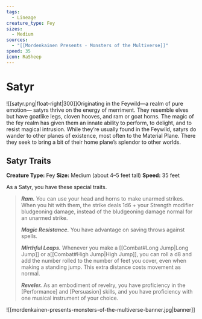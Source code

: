 ```yaml
---
tags:
  - Lineage
creature_type: Fey
sizes:
  - Medium
sources:
  - "[[Mordenkainen Presents - Monsters of the Multiverse]]"
speed: 35
icon: RaSheep
---
```

# Satyr
![[satyr.png|float-right|300]]Originating in the Feywild—a realm of pure emotion— satyrs thrive on the energy of merriment. They resemble elves but have goatlike legs, cloven hooves, and ram or goat horns. The magic of the fey realm has given them an innate ability to perform, to delight, and to resist magical intrusion. While they’re usually found in the Feywild, satyrs do wander to other planes of existence, most often to the Material Plane. There they seek to bring a bit of their home plane’s splendor to other worlds.
## Satyr Traits
**Creature Type:** Fey
**Size:** Medium (about 4–5 feet tall)
**Speed:** 35 feet

As a Satyr, you have these special traits.
>**_Ram._** You can use your head and horns to make unarmed strikes. When you hit with them, the strike deals 1d6 + your Strength modifier bludgeoning damage, instead of the bludgeoning damage normal for an unarmed strike.
>
>**_Magic Resistance._** You have advantage on saving throws against spells.
>
>**_Mirthful Leaps._** Whenever you make a [[Combat#Long Jump|Long Jump]] or a[[Combat#High Jump|High Jump]], you can roll a d8 and add the number rolled to the number of feet you cover, even when making a standing jump. This extra distance costs movement as normal.
>
>**_Reveler._** As an embodiment of revelry, you have proficiency in the [Performance] and [Persuasion] skills, and you have proficiency with one musical instrument of your choice.


![[mordenkainen-presents-monsters-of-the-multiverse-banner.jpg|banner]]
